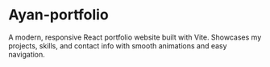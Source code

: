 # Ayan-portfolio
A modern, responsive React portfolio website built with Vite. Showcases my projects, skills, and contact info with smooth animations and easy navigation.
